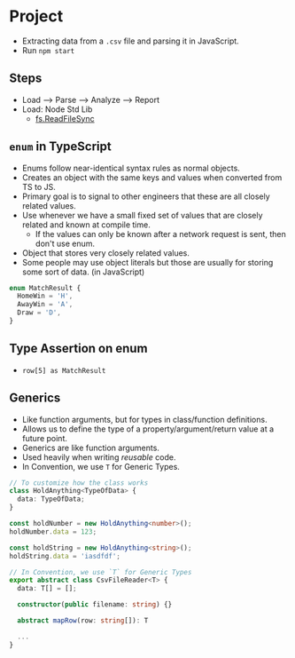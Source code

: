 # Project

- Extracting data from a `.csv` file and parsing it in JavaScript.
- Run `npm start`

## Steps

- Load --> Parse --> Analyze --> Report
- Load: Node Std Lib
  - [fs.ReadFileSync](https://nodejs.org/api/fs.html#fsreadfilesyncpath-options)

## `enum` in TypeScript

- Enums follow near-identical syntax rules as normal objects.
- Creates an object with the same keys and values when converted from TS to JS.
- Primary goal is to signal to other engineers that these are all closely related values.
- Use whenever we have a small fixed set of values that are closely related and known at compile time.
  - If the values can only be known after a network request is sent, then don't use enum.
- Object that stores very closely related values.
- Some people may use object literals but those are usually for storing some sort of data. (in JavaScript)

```js
enum MatchResult {
  HomeWin = 'H',
  AwayWin = 'A',
  Draw = 'D',
}
```

## Type Assertion on enum

- `row[5] as MatchResult`

## Generics

- Like function arguments, but for types in class/function definitions.
- Allows us to define the type of a property/argument/return value at a future point.
- Generics are like function arguments.
- Used heavily when writing _reusable_ code.
- In Convention, we use `T` for Generic Types.

```ts
// To customize how the class works
class HoldAnything<TypeOfData> {
  data: TypeOfData;
}

const holdNumber = new HoldAnything<number>();
holdNumber.data = 123;

const holdString = new HoldAnything<string>();
holdString.data = 'iasdfdf';
```

```ts
// In Convention, we use `T` for Generic Types
export abstract class CsvFileReader<T> {
  data: T[] = [];

  constructor(public filename: string) {}

  abstract mapRow(row: string[]): T

  ...
}
```
